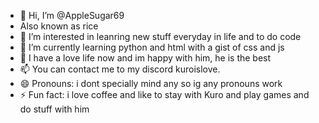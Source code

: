 - 👋 Hi, I’m @AppleSugar69
- Also known as rice
- 👀 I’m interested in leanring new stuff everyday in life and to do code
- 🌱 I’m currently learning python and html with a gist of css and js
- 💞️ I have a love life now and im happy with him, he is the best
- 📫 You can contact me to my discord kuroislove.
- 😄 Pronouns: i dont specially mind any so ig any pronouns work
- ⚡ Fun fact: i love coffee and like to stay with Kuro and play games and do stuff with him

<!---
AppleSugar69/AppleSugar69 is a ✨ special ✨ repository because its `README.md` (this file) appears on your GitHub profile.
You can click the Preview link to take a look at your changes.
--->

